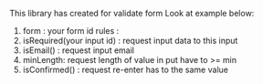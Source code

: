 This library has created for validate form
Look at example below:

<script>
        Validator({
            form: '#form-1',
            errorSelector: '.form-message',
            erorrClass: 'error',
            formGroup: '.form-group',
            rules: [
                Validator.isRequired('#fullname', 'Vui lòng nhập đầy đủ họ tên của bạn'),
                Validator.isRequired('#email', 'Không được để trống email'),
                Validator.isEmail('#email'),
                Validator.isRequired('#password', 'Mật khẩu không được để trống'),
                Validator.minLength('#password', 6, 'Mật khẩu tối thiểu phải có 6 kí tự'),
                Validator.isRequired('#password-comfirmation'),
                Validator.isConfirmed('#password-comfirmation', function () {
                    return document.querySelector('#form-1 #password').value;
                }, 'Mật khẩu nhập lại không chính xác'),
                Validator.isRequired("input[name='gender']"),
                Validator.isRequired("#file"),
                Validator.isRequired('#province', 'Vui lòng chọn tỉnh thành')
            ],
            onSubmit: function (data) {
                console.log(data);
            }
        });
</script>
1. form : your form id
rules : 
1. isRequired(your input id) : request input data to this input
2. isEmail() : request input email
3. minLength: request length of value in put have to >= min
4. isConfirmed() : request re-enter has to the same value
